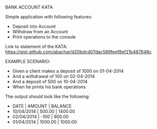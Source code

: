 BANK ACCOUNT KATA

Simple application with following features:
* Deposit into Account
* Withdraw from an Account
* Print operations to the console

Link to statement of the KATA: https://gist.github.com/abachar/d20bdcd07dac589feef8ef21b487648c

EXAMPLE SCENARIO:

* Given a client makes a deposit of 1000 on 01-04-2014
* And a withdrawal of 100 on 02-04-2014
* And a deposit of 500 on 10-04-2014
* When he prints his bank operations

The output should look like the following:

* DATE | AMOUNT | BALANCE
* 10/04/2014 | 500.00 | 1400.00
* 02/04/2014	| -100 | 900.00
* 01/04/2014	| 1000.00	| 1000.00
